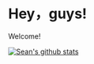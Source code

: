 # Hey，guys!
Welcome!


[![Sean's github stats](https://github-readme-stats-git-masterrstaa-rickstaa.vercel.app/api?username=ngyhd)](https://github.com/ngyhd)
